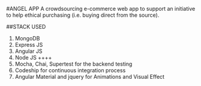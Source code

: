 #ANGEL APP
A crowdsourcing e-commerce web app to support an initiative to help ethical purchasing (i.e. buying direct from the source).

##STACK USED
1. MongoDB
2. Express JS
3. Angular JS
4. Node JS
++++
5. Mocha, Chai, Supertest for the backend testing
6. Codeship for continuous integration process
7. Angular Material and jquery for Animations and Visual Effect

